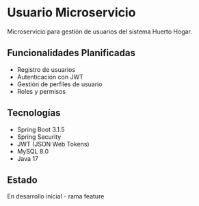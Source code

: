 # Usuario Microservicio

Microservicio para gestión de usuarios del sistema Huerto Hogar.

## Funcionalidades Planificadas
- Registro de usuarios
- Autenticación con JWT
- Gestión de perfiles de usuario
- Roles y permisos

## Tecnologías
- Spring Boot 3.1.5
- Spring Security
- JWT (JSON Web Tokens)
- MySQL 8.0
- Java 17

## Estado
En desarrollo inicial - rama feature
